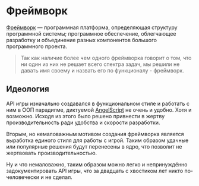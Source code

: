 # Фреймворк

<a href="https://github.com/WarRaft/AngelScript-doc/tree/main/Framework"/>

[Фреймворк](https://w.wiki/3W9A) — программная платформа, определяющая структуру программной системы; программное
обеспечение, облегчающее разработку и объединение разных компонентов большого программного проекта.

> Так как наличие более чем одного фреймворка говорит о том, что ни один из них не решает всего спектра задач, мы решили
> не давать имя своему и назвать его по функционалу - фреймворк.

## Идеология

<tooltip term="API">API</tooltip> игры изначально создавался в функциональном стиле и работать с ним в <tooltip term="OOP">ООП</tooltip> парадигме, диктуемой [AngelScript](about.md) не очень и удобно. Хотя и возможно. Исходя из этого было решено привнести в жертву производительность ради удобства и скорости разработки.

Вторым, но немаловажным мотивом создания фреймворка является выработка единого стиля для работы с игрой. Таким образом
удачные или популярные решения будут перенесены в ядро, что позволит не жертвовать производительностью.

Ну и что немаловажно, таким образом можно легко и непринуждённо задокументировать <tooltip term="API">API</tooltip>
игры, что за двадцать с хвостиком лет никто по-человечески и не сделал. 